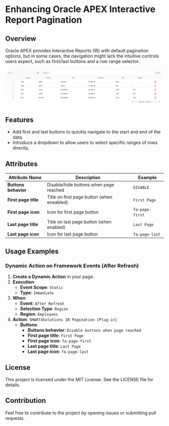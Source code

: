 # Enhancing Oracle APEX Interactive Report Pagination

## Overview

Oracle APEX provides Interactive Reports (IR) with default pagination options, but in some cases, the navigation might lack the intuitive controls users expect, such as first/last buttons and a row range selector.

![image](preview.gif)

## Features

- Add first and last buttons to quickly navigate to the start and end of the data.
- Introduce a dropdown to allow users to select specific ranges of rows directly.

## Attributes
| Attribute Name       | Description                                | Example         |
|----------------------|--------------------------------------------|-----------------|
| **Buttons behavior** | Disable/hide buttons when page reached     | `DISABLE`       |
| **First page title** | Title on first page button (when eneabled) | `First Page`    |
| **First page icon**  | Icon for first page button                 | `fa-page-first` |
| **Last page title**  | Title on last page button (when enabled)   | `Last Page`     |
| **Last page icon**   | Icon for last page button                  | `fa-page-last`  |

## Usage Examples

### Dynamic Action on Framework Events (After Refresh)
1. **Create a Dynamic Action** in your page.
2. **Execution**
    - **Event Scope**: `Static`
    - **Type**: `Immediate`
3. **When**
    - **Event**: `After Refresh`
    - **Selection Type**: `Region`
    - **Region**: `Employees`
3. **Action**: `SMART4Solutions IR Pagination [Plug-in]`
    - **Buttons**:
        - **Buttons behavior**: `Disable buttons when page reached`
        - **First page title**: `First Page`
        - **First page icon**: `fa-page-first`
        - **Last page title**: `Last Page`
        - **Last page icon**: `fa-page-last`

## License

This project is licensed under the MIT License. See the LICENSE file for details.

## Contribution

Feel free to contribute to the project by opening issues or submitting pull requests.

